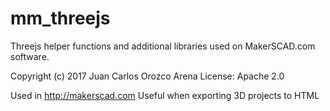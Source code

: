 # mm_threejs
Threejs helper functions and additional libraries used on MakerSCAD.com software.

Copyright (c) 2017 Juan Carlos Orozco Arena
License: Apache 2.0

Used in http://makerscad.com
Useful when exporting 3D projects to HTML
